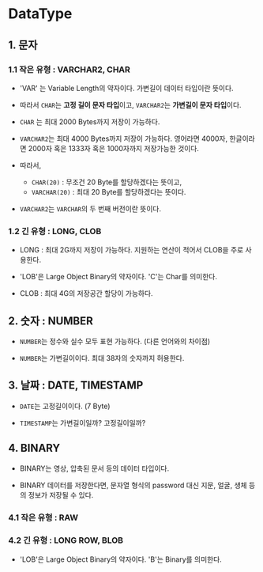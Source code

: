 # DataType

## 1. 문자

### 1.1 작은 유형 : VARCHAR2, CHAR

- 'VAR' 는 Variable Length의 약자이다. 가변길이 데이터 타입이란 뜻이다.

- 따라서 `CHAR`는 **고정 길이 문자 타입**이고, `VARCHAR2`는 **가변길이 문자 타입**이다.

- `CHAR` 는 최대 2000 Bytes까지 저장이 가능하다.

- `VARCHAR2`는 최대 4000 Bytes까지 저장이 가능하다. 영어라면 4000자, 한글이라면 2000자 혹은 1333자 혹은 1000자까지 저장가능한 것이다.

- 따라서, 
  - `CHAR(20)` : 무조건 20 Byte를 할당하겠다는 뜻이고, 
  - `VARCHAR(20)` : 최대 20 Byte를 할당하겠다는 뜻이다. 

- `VARCHAR2`는 `VARCHAR`의 두 번째 버전이란 뜻이다. 



### 1.2 긴 유형 : LONG, CLOB

- LONG : 최대 2G까지 저장이 가능하다. 지원하는 연산이 적어서 CLOB을 주로 사용한다.

- 'LOB'은 Large Object Binary의 약자이다. 'C'는 Char를 의미한다. 

- CLOB : 최대 4G의 저장공간 할당이 가능하다.

## 2. 숫자 : NUMBER

- `NUMBER`는 정수와 실수 모두 표현 가능하다. (다른 언어와의 차이점)

- `NUMBER`는 가변길이이다. 최대 38자의 숫자까지 허용한다.


## 3. 날짜 : DATE, TIMESTAMP

- `DATE`는 고정길이이다. (7 Byte)

- `TIMESTAMP`는 가변길이일까? 고정길이일까?

## 4. BINARY 

- BINARY는 영상, 압축된 문서 등의 데이터 타입이다. 

- BINARY 데이터를 저장한다면, 문자열 형식의 password 대신 지문, 얼굴, 생체 등의 정보가 저장될 수 있다. 

### 4.1 작은 유형 : RAW

### 4.2 긴 유형 : LONG ROW, BLOB

- 'LOB'은 Large Object Binary의 약자이다. 'B'는 Binary를 의미한다. 
